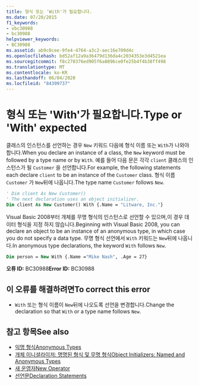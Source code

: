 ```yaml
---
title: 형식 또는 'With'가 필요합니다.
ms.date: 07/20/2015
f1_keywords:
- vbc30988
- bc30988
helpviewer_keywords:
- BC30988
ms.assetid: ab9c0cee-9fe4-4764-a3c2-aec16e709d4c
ms.openlocfilehash: bd52af12a9a36479d136da4c2034353e3d4521ea
ms.sourcegitcommit: f8c270376ed905f6a8896ce0fe25b4f4b38ff498
ms.translationtype: MT
ms.contentlocale: ko-KR
ms.lasthandoff: 06/04/2020
ms.locfileid: "84399737"
---
```

# <a name="type-or-with-expected"></a><span data-ttu-id="33249-102">형식 또는 'With'가 필요합니다.</span><span class="sxs-lookup"><span data-stu-id="33249-102">Type or 'With' expected</span></span>
<span data-ttu-id="33249-103">클래스의 인스턴스를 선언하는 경우 `New` 키워드 다음에 형식 이름 또는 `With`가 나와야 합니다.</span><span class="sxs-lookup"><span data-stu-id="33249-103">When you declare an instance of a class, the `New` keyword must be followed by a type name or by `With`.</span></span> <span data-ttu-id="33249-104">예를 들어 다음 문은 각각 `client` 클래스의 인스턴스가 될 `Customer` 을 선언합니다.</span><span class="sxs-lookup"><span data-stu-id="33249-104">For example, the following statements each declare `client` to be an instance of the `Customer` class.</span></span> <span data-ttu-id="33249-105">형식 이름 `Customer` 가 `New`뒤에 나옵니다.</span><span class="sxs-lookup"><span data-stu-id="33249-105">The type name `Customer` follows `New`.</span></span>  
  
```vb  
' Dim client As New Customer()  
' The next declaration uses an object initializer.  
Dim client As New Customer() With {.Name = "Litware, Inc."}  
```  
  
 <span data-ttu-id="33249-106">Visual Basic 2008부터 개체를 무명 형식의 인스턴스로 선언할 수 있으며,이 경우 데이터 형식을 지정 하지 않습니다.</span><span class="sxs-lookup"><span data-stu-id="33249-106">Beginning with Visual Basic 2008, you can declare an object to be an instance of an anonymous type, in which case you do not specify a data type.</span></span> <span data-ttu-id="33249-107">무명 형식 선언에서 `With` 키워드는 `New`뒤에 나옵니다.</span><span class="sxs-lookup"><span data-stu-id="33249-107">In anonymous type declarations, the keyword `With` follows `New`.</span></span>  
  
```vb  
Dim person = New With {.Name ="Mike Nash", .Age = 27}  
```  
  
 <span data-ttu-id="33249-108">**오류 ID:** BC30988</span><span class="sxs-lookup"><span data-stu-id="33249-108">**Error ID:** BC30988</span></span>  
  
## <a name="to-correct-this-error"></a><span data-ttu-id="33249-109">이 오류를 해결하려면</span><span class="sxs-lookup"><span data-stu-id="33249-109">To correct this error</span></span>  
  
- <span data-ttu-id="33249-110">`With` 또는 형식 이름이 `New`뒤에 나오도록 선언을 변경합니다.</span><span class="sxs-lookup"><span data-stu-id="33249-110">Change the declaration so that `With` or a type name follows `New`.</span></span>  
  
## <a name="see-also"></a><span data-ttu-id="33249-111">참고 항목</span><span class="sxs-lookup"><span data-stu-id="33249-111">See also</span></span>

- [<span data-ttu-id="33249-112">익명 형식</span><span class="sxs-lookup"><span data-stu-id="33249-112">Anonymous Types</span></span>](../programming-guide/language-features/objects-and-classes/anonymous-types.md)
- [<span data-ttu-id="33249-113">개체 이니셜라이저: 명명된 형식 및 무명 형식</span><span class="sxs-lookup"><span data-stu-id="33249-113">Object Initializers: Named and Anonymous Types</span></span>](../programming-guide/language-features/objects-and-classes/object-initializers-named-and-anonymous-types.md)
- [<span data-ttu-id="33249-114">새 운영자</span><span class="sxs-lookup"><span data-stu-id="33249-114">New Operator</span></span>](../language-reference/operators/new-operator.md)
- [<span data-ttu-id="33249-115">선언문</span><span class="sxs-lookup"><span data-stu-id="33249-115">Declaration Statements</span></span>](../programming-guide/language-features/statements.md#declaration-statements)
